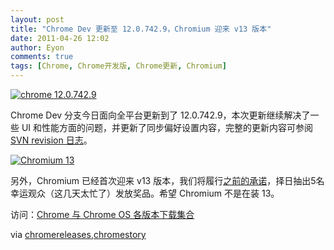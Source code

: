```yaml
---
layout: post
title: "Chrome Dev 更新至 12.0.742.9，Chromium 迎来 v13 版本"
date: 2011-04-26 12:02
author: Eyon
comments: true
tags: [Chrome, Chrome开发版, Chrome更新, Chromium]
---
```

<a href="http://img.chromi.org/2011/04/chrome-12.0.742.9.png">![](http://img.chromi.org/2011/04/chrome-12.0.742.9.png "chrome 12.0.742.9")</a>

Chrome Dev 分支今日面向全平台更新到了 12.0.742.9，本次更新继续解决了一些 UI 和性能方面的问题，并更新了同步偏好设置内容，完整的更新内容可参阅 [SVN revision 日志](http://build.chromium.org/buildbot/perf/dashboard/ui/changelog.html?url=/branches/742/src&range=82820:82608&mode=html)。

<a href="http://img.chromi.org/2011/04/Chromium-13.jpeg">![](http://img.chromi.org/2011/04/Chromium-13.jpeg "Chromium 13")</a>

另外，Chromium 已经首次迎来 v13 版本，我们将履行[之前的承诺](http://www.chromi.org/archives/10830)，择日抽出5名幸运观众（这几天太忙了）发放奖品。希望 Chromium 不是在装 13。

访问：[Chrome 与 Chrome OS 各版本下载集合](http://www.chromi.org/chromedownload)

via [chromereleases](http://googlechromereleases.blogspot.com/2011/04/dev-channel-update_25.html),[chromestory](http://chromestory.com/2011/04/google-thinks-13-is-a-lucky-number-pushes-chromium-v-13/)
